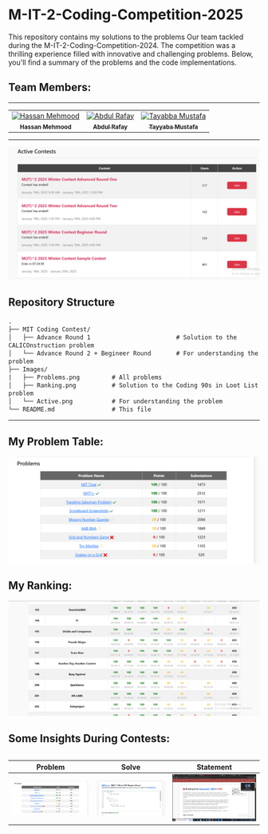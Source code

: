 # M-IT-2-Coding-Competition-2025

This repository contains my solutions to the problems Our team tackled during the M-IT-2-Coding-Competition-2024. The competition was a thrilling experience filled with innovative and challenging problems. Below, you'll find a summary of the problems and the code implementations.

## Team Members:

<hr/>
<table>
    <tbody>
        <tr>
            <td align="center">
                <a href="https://github.com/HassanMehmood413">
                    <img src="https://avatars.githubusercontent.com/u/170643017?s=400&u=3b631b0e7ee1d167615824d1037ec0de89d89d3b&v=4" width="100px;" alt="Hassan Mehmood"/>
                    <br />
                    <sub><b>Hassan Mehmood</b></sub>
                </a> 
            </td>
          <td align="center">
                <a href="https://github.com/rafay18154">
                    <img src="https://avatars.githubusercontent.com/u/138194224?v=4" width="100px;" alt="Abdul Rafay"/>
                    <br />
                    <sub><b>Abdul Rafay</b></sub>
                </a> 
            </td>
            <td align="center">
                <a href="https://github.com/tayyaba-mustafa">
                    <img src="http://avatars.githubusercontent.com/u/176796090?v=4" width="100px;" alt="Tayabba Mustafa"/>
                    <br />
                    <sub><b>Tayyaba Mustafa</b></sub>
                </a> 
            </td>
        </tr> 
</tbody>
<table>

---
![M-IT-2-Coding-Competition-2024](Images/active.png "UC Berkeley Logo")

## Repository Structure  

```plaintext
.
├── MIT Coding Contest/
│   ├── Advance Round 1                        # Solution to the CALICOnstruction problem
│   └── Advance Round 2 + Begineer Round       # For understanding the problem
├── Images/
|   ├── Problems.png         # All problems
│   ├── Ranking.png          # Solution to the Coding 90s in Loot List problem
│   └── Active.png           # For understanding the problem
└── README.md                # This file

```
---

## My Problem Table:

![UC Berkeley Logo](Images/problems.png "MIT-2 Contest")

## My Ranking:

![UC Berkeley Logo](Images/ranking.png "ranking picture")


## Some Insights During Contests:

| Problem | Solve | Statement |
| ------- | ----- | --------- |
| ![Problem Image](Images/problems.png "MIT-2 Contest") | ![Solve Image](Images/solve.jpg "MIT-2 Contest") | ![Statement Image](Images/statement.jpg "MIT-2 Contest") |




